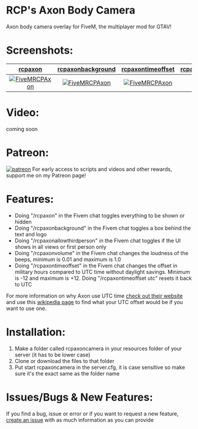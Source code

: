# RCP's Axon Body Camera
Axon body camera overlay for FiveM, the multiplayer mod for GTAV!

# Screenshots:
<a href="https://www.rcpisawesome.co.uk/dev/FiveMRCPAxon/1.jpg" target="_blank">**rcpaxon**</a>|<a href="https://www.rcpisawesome.co.uk/dev/FiveMRCPAxon/2.jpg" target="_blank">**rcpaxonbackground**</a>|<a href="https://www.rcpisawesome.co.uk/dev/FiveMRCPAxon/3.jpg" target="_blank">**rcpaxontimeoffset**</a>|<a href="https://www.rcpisawesome.co.uk/dev/FiveMRCPAxon/4.jpg" target="_blank">**rcpaxonallowthirdperson**</a>
:---:|:---:|:---:|:---:
<a href="https://www.rcpisawesome.co.uk/dev/FiveMRCPAxon/1.jpg" target="_blank"><img alt="FiveMRCPAxon" src="https://www.rcpisawesome.co.uk/dev/FiveMRCPAxon/1.jpg"></a>|<a href="https://www.rcpisawesome.co.uk/dev/FiveMRCPAxon/2.jpg" target="_blank"><img alt="FiveMRCPAxon" src="https://www.rcpisawesome.co.uk/dev/FiveMRCPAxon/2.jpg"></a>|<a href="https://www.rcpisawesome.co.uk/dev/FiveMRCPAxon/3.jpg" target="_blank"><img alt="FiveMRCPAxon" src="https://www.rcpisawesome.co.uk/dev/FiveMRCPAxon/3.jpg"></a>|<a href="https://www.rcpisawesome.co.uk/dev/FiveMRCPAxon/4.jpg" target="_blank"><img alt="FiveMRCPAxon" src="https://www.rcpisawesome.co.uk/dev/FiveMRCPAxon/4.jpg"></a>
# Video:
coming soon
# Patreon:
[![patreon](https://c5.patreon.com/external/favicon/favicon.ico)](https://www.patreon.com/RCPisAwesome)     For early access to scripts and videos and other rewards, support me on my Patreon page!
# Features:
- Doing "/rcpaxon" in the Fivem chat toggles everything to be shown or hidden
- Doing "/rcpaxonbackground" in the Fivem chat toggles a box behind the text and logo
- Doing "/rcpaxonallowthirdperson" in the Fivem chat toggles if the UI shows in all views or first person only
- Doing "/rcpaxonvolume" in the Fivem chat changes the loudness of the beeps, minimum is 0.01 and maximum is 1.0
- Doing "/rcpaxontimeoffset" in the Fivem chat changes the offset in military hours compared to UTC time without daylight savings. Minimum is -12 and maximum is +12. Doing "/rcpaxontimeoffset utc" resets it back to UTC

For more information on why Axon use UTC time [check out their website](https://help.axon.com/hc/en-us/articles/115002746247-Axon-Camera-Video-Watermark-Timestamp) and use this [wikipedia page](https://en.wikipedia.org/wiki/List_of_UTC_time_offsets) to find what your UTC offset would be if you want to use one.
# Installation:
1. Make a folder called rcpaxoncamera in your resources folder of your server (it has to be lower case)
2. Clone or download the files to that folder
3. Put start rcpaxoncamera in the server.cfg, it is case sensitive so make sure it's the exact same as the folder name
# Issues/Bugs &amp; New Features:
If you find a bug, issue or error or if you want to request a new feature, [create an issue](https://github.com/RCPisAwesome/FiveMRCPAxonCamera/issues) with as much information as you can provide
